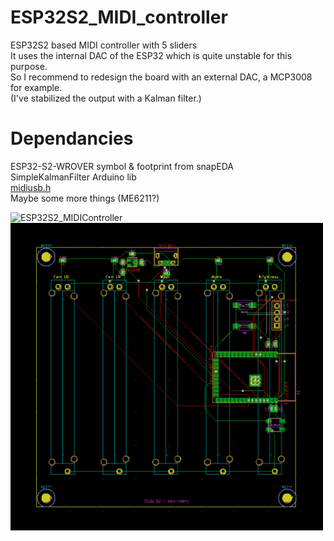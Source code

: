 # ESP32S2_MIDI_controller
ESP32S2 based MIDI controller with 5 sliders  
It uses the internal DAC of the ESP32 which is quite unstable for this purpose.   
So I recommend to redesign the board with an external DAC, a MCP3008 for example.   
(I've stabilized the output with a Kalman filter.)  

# Dependancies
ESP32-S2-WROVER symbol & footprint from snapEDA  
SimpleKalmanFilter Arduino lib  
[midiusb.h](https://github.com/chegewara/EspTinyUSB)  
Maybe some more things (ME6211?)

<img src="/images/img.jpg" alt="ESP32S2_MIDIController" width="500"></img>
<img src="/images/pcb.png" alt="PCB" width="500"></img>
